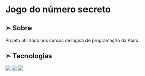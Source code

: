 <h1>Jogo do número secreto</h1>

<h2>➣ Sobre</h2>
<p>Projeto utilizado nos cursos de lógica de programação da Alura.</p>

## ➣ Tecnologias
<div>
  <img src="https://img.shields.io/badge/HTML-239120?style=for-the-badge&logo=html5&logoColor=white">
  <img src="https://img.shields.io/badge/CSS-239120?&style=for-the-badge&logo=css3&logoColor=white">
  <img src="https://img.shields.io/badge/JavaScript-F7DF1E?style=for-the-badge&logo=javascript&logoColor=black">
</div>

